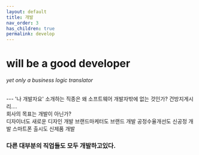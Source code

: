 ```yaml
---
layout: default
title: 개발
nav_order: 3
has_children: true
permalink: develop
---
```


# will be a good developer
*yet only a business logic translator*
  
<br/>
---
'나 개발자요' 소개하는 직종은 왜 소프트웨어 개발자밖에 없는 것인가? 건방지게시리....
<br/>
회사의 목표는 개발이 아닌가? 
<br/>
디자이너도 새로운 디자인 개발  
브랜드마케터도 브랜드 개발  
공정수율개선도 신공정 개발  
스마트폰 출시도 신제품 개발​  

<br/>

### **다른 대부분의 직업들도 모두 개발하고있다.**
